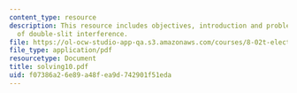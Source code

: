 ```yaml
---
content_type: resource
description: This resource includes objectives, introduction and problems on intensity
  of double-slit interference.
file: https://ol-ocw-studio-app-qa.s3.amazonaws.com/courses/8-02t-electricity-and-magnetism-spring-2005/f07386a26e89a48fea9d742901f51eda_solving10.pdf
file_type: application/pdf
resourcetype: Document
title: solving10.pdf
uid: f07386a2-6e89-a48f-ea9d-742901f51eda
---
```

